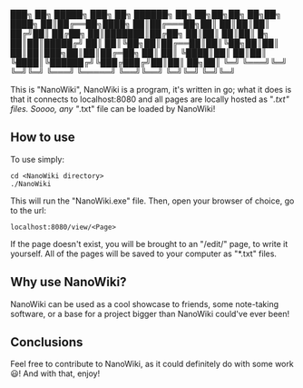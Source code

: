███╗   ██╗ █████╗ ███╗   ██╗ ██████╗ ██╗    ██╗██╗██╗  ██╗██╗
████╗  ██║██╔══██╗████╗  ██║██╔═══██╗██║    ██║██║██║ ██╔╝██║
██╔██╗ ██║███████║██╔██╗ ██║██║   ██║██║ █╗ ██║██║█████╔╝ ██║
██║╚██╗██║██╔══██║██║╚██╗██║██║   ██║██║███╗██║██║██╔═██╗ ██║
██║ ╚████║██║  ██║██║ ╚████║╚██████╔╝╚███╔███╔╝██║██║  ██╗██║
╚═╝  ╚═══╝╚═╝  ╚═╝╚═╝  ╚═══╝ ╚═════╝  ╚══╝╚══╝ ╚═╝╚═╝  ╚═╝╚═╝

This is "NanoWiki", NanoWiki is a program, it's written in go;
what it does is that it connects to localhost:8080 and all pages are 
locally hosted as "*.txt" files. Soooo, any "*.txt" file can be loaded
by NanoWiki! 

## How to use
To use simply:
```batch
cd <NanoWiki directory>
./NanoWiki
```
This will run the "NanoWiki.exe" file. Then, open your browser of choice,
go to the url: 
```batch
localhost:8080/view/<Page>
```
If the page
doesn't exist, you will be brought to an "/edit/" page, to write it yourself. All
of the pages will be saved to your computer as "*.txt" files.

## Why use NanoWiki?
NanoWiki can be used as a cool showcase to friends, some note-taking software,
or a base for a project bigger than NanoWiki could've ever been!

## Conclusions
Feel free to contribute to NanoWiki, as it could definitely do with some work 😃!
And with that, enjoy!
